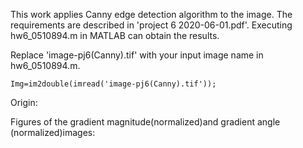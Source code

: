 This work applies Canny edge detection algorithm to the image.
The requirements are described in 'project 6 2020-06-01.pdf'.
Executing hw6_0510894.m in MATLAB can obtain the results.

Replace 'image-pj6(Canny).tif' with your input image name in hw6_0510894.m.
```
Img=im2double(imread('image-pj6(Canny).tif'));
```

Origin:


Figures of the gradient magnitude(normalized)and gradient angle (normalized)images:


